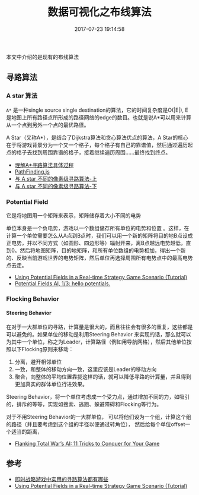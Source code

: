 ﻿---
title: 数据可视化之布线算法
date: 2017-07-23 19:14:58
categories: coding
tags:
  - 图论
---

本文中介绍的是现有的布线算法

<!--more-->

## 寻路算法

### A star 算法

`A*` 是一种single source single destination的算法，它的时间复杂度是O(|E|), E是地图上所有路径点所形成的路径网络的edge的数目。也就是说A*可以用来计算从一个点到另外一个点的最优路径。

A Star（又称A*），是结合了Dijkstra算法和贪心算法优点的算法，A Star的核心在于将游戏背景分为一个又一个格子，每个格子有自己的靠谱值，然后通过遍历起点的格子去找到周围靠谱的格子，接着继续遍历周围……最终找到终点。

* [理解A*寻路算法具体过程](http://www.cnblogs.com/technology/archive/2011/05/26/2058842.html)
* [PathFinding.js](https://github.com/qiao/PathFinding.js/)
* [与 A star 不同的像素级寻路算法-上](http://www.alloyteam.com/2016/03/and-a-star-on-different-pixel-pathfinding-algorithm/)
* [与 A star 不同的像素级寻路算法-下](http://www.alloyteam.com/2016/03/with-a-star-under-different-pixel-pathfinding-algorithm/)

### Potential Field

它是将地图用一个矩阵来表示，矩阵储存着大小不同的电势

单位本身是一个负电势，游戏以一个数组储存所有单位的电势和位置 。这样，在计算一个单位需要怎么从A点到B点时，我们可以用一个新的矩阵将目的地B点设成正电势，并以不同方式（如圆形、四边形等）辐射开来，离B点越远电势越低，直到0。然后将地图矩阵，目的地矩阵，和所有单位数组的电势相加，得出一个新的、反映当前游戏世界的电势矩阵，然后单位再选择周围所有电势点中的最高电势点去走。

* [Using Potential Fields in a Real-time Strategy Game Scenario (Tutorial)](http://aigamedev.com/open/tutorials/potential-fields/)
* [Potential Fields AI, 1/3: hello potentials.](http://www.n-created.com/2013/08/24/potential-fields-ai-13-hello-potentials/)

### Flocking Behavior

#### Steering Behavior

在对于一大群单位的寻路，计算量是很大的，而且往往会有很多的重复，这些都是可以避免的。如果单位的移动是利用Steering Behavior 来实现的话，那么就可以为其中一个单位，称之为Leader，计算路径（例如用导航网格），然后其他单位按照以下Flocking原则来移动：

1. 分离，避开相邻单位
2. 一致，和整体的移动方向一致，这里应该是Leader的移动方向
3. 聚合，向整体的平均位置靠拢这样的话，就可以降低寻路的计算量，并且得到更加真实的群体单位行进效果。

Steering Behavior，将一个单位考虑成一个受力点，通过增加不同的力，如吸引的，排斥的等等，实现如搜索、逃跑、躲避障碍和Flocking等行为。

对于不用Steering Behavior的一大群单位，
可以将他们设为一个组，计算这个组的路径（并且要考虑到这个组的半径以便通过转角位），
然后给每个单位offset一个适当的距离，

* [Flanking Total War’s AI: 11 Tricks to Conquer for Your Game](http://aigamedev.com/open/review/total-war-ai/)


## 参考

* [即时战略游戏中实用的寻路算法都有哪些](https://www.zhihu.com/question/20298134) 
* [Using Potential Fields in a Real-time Strategy Game Scenario (Tutorial)](http://aigamedev.com/open/tutorials/potential-fields/)




